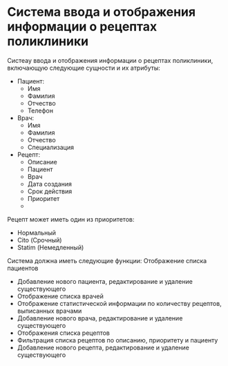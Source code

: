 Система ввода и отображения информации о рецептах поликлиники
==============
Систеау ввода и отображения информации о рецептах поликлиники, включающую следующие сущности и их атрибуты:
* Пациент:
    * Имя
    * Фамилия
    * Отчество
    * Телефон
* Врач:
    * Имя
    * Фамилия
    * Отчество
    * Специализация
* Рецепт:
    * Описание
    * Пациент
    * Врач
    * Дата создания
    * Срок действия
    * Приоритет
    * 
Рецепт может иметь один из приоритетов:
* Нормальный
* Cito (Срочный)
* Statim (Немедленный)

Система должна иметь следующие функции:
Отображение списка пациентов
* Добавление нового пациента, редактирование и удаление существующего
* Отображение списка врачей
* Отображение статистической информации по количеству рецептов, выписанных врачами
* Добавление нового врача, редактирование и удаление существующего
* Отображения списка рецептов
* Фильтрация списка рецептов по описанию, приоритету и пациенту
* Добавление нового рецепта, редактирование и удаление существующего
